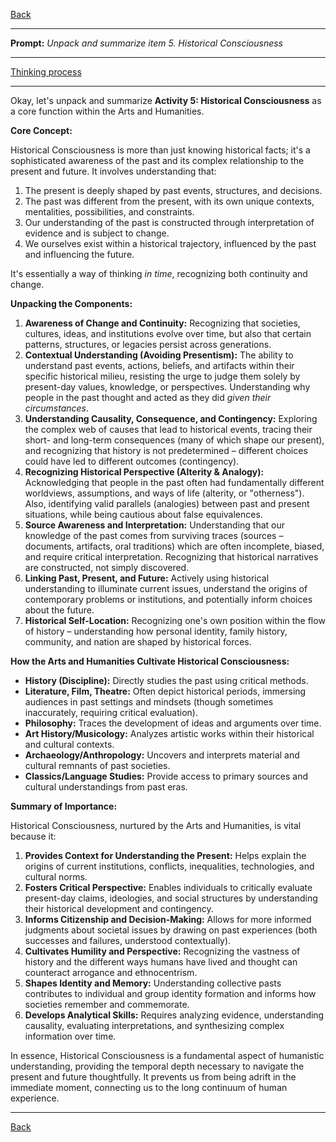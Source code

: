 [Back](../README.md)

---

**Prompt:** *Unpack and summarize item 5. Historical Consciousness*

---

[Thinking process](thoughts.md)

---

Okay, let's unpack and summarize **Activity 5: Historical Consciousness** as a core function within the Arts and Humanities.

**Core Concept:**

Historical Consciousness is more than just knowing historical facts; it's a sophisticated awareness of the past and its complex relationship to the present and future. It involves understanding that:
1.  The present is deeply shaped by past events, structures, and decisions.
2.  The past was different from the present, with its own unique contexts, mentalities, possibilities, and constraints.
3.  Our understanding of the past is constructed through interpretation of evidence and is subject to change.
4.  We ourselves exist within a historical trajectory, influenced by the past and influencing the future.

It's essentially a way of thinking *in time*, recognizing both continuity and change.

**Unpacking the Components:**

1.  **Awareness of Change and Continuity:** Recognizing that societies, cultures, ideas, and institutions evolve over time, but also that certain patterns, structures, or legacies persist across generations.
2.  **Contextual Understanding (Avoiding Presentism):** The ability to understand past events, actions, beliefs, and artifacts within their specific historical milieu, resisting the urge to judge them solely by present-day values, knowledge, or perspectives. Understanding why people in the past thought and acted as they did *given their circumstances*.
3.  **Understanding Causality, Consequence, and Contingency:** Exploring the complex web of causes that lead to historical events, tracing their short- and long-term consequences (many of which shape our present), and recognizing that history is not predetermined – different choices could have led to different outcomes (contingency).
4.  **Recognizing Historical Perspective (Alterity & Analogy):** Acknowledging that people in the past often had fundamentally different worldviews, assumptions, and ways of life (alterity, or "otherness"). Also, identifying valid parallels (analogies) between past and present situations, while being cautious about false equivalences.
5.  **Source Awareness and Interpretation:** Understanding that our knowledge of the past comes from surviving traces (sources – documents, artifacts, oral traditions) which are often incomplete, biased, and require critical interpretation. Recognizing that historical narratives are constructed, not simply discovered.
6.  **Linking Past, Present, and Future:** Actively using historical understanding to illuminate current issues, understand the origins of contemporary problems or institutions, and potentially inform choices about the future.
7.  **Historical Self-Location:** Recognizing one's own position within the flow of history – understanding how personal identity, family history, community, and nation are shaped by historical forces.

**How the Arts and Humanities Cultivate Historical Consciousness:**

*   **History (Discipline):** Directly studies the past using critical methods.
*   **Literature, Film, Theatre:** Often depict historical periods, immersing audiences in past settings and mindsets (though sometimes inaccurately, requiring critical evaluation).
*   **Philosophy:** Traces the development of ideas and arguments over time.
*   **Art History/Musicology:** Analyzes artistic works within their historical and cultural contexts.
*   **Archaeology/Anthropology:** Uncovers and interprets material and cultural remnants of past societies.
*   **Classics/Language Studies:** Provide access to primary sources and cultural understandings from past eras.

**Summary of Importance:**

Historical Consciousness, nurtured by the Arts and Humanities, is vital because it:

1.  **Provides Context for Understanding the Present:** Helps explain the origins of current institutions, conflicts, inequalities, technologies, and cultural norms.
2.  **Fosters Critical Perspective:** Enables individuals to critically evaluate present-day claims, ideologies, and social structures by understanding their historical development and contingency.
3.  **Informs Citizenship and Decision-Making:** Allows for more informed judgments about societal issues by drawing on past experiences (both successes and failures, understood contextually).
4.  **Cultivates Humility and Perspective:** Recognizing the vastness of history and the different ways humans have lived and thought can counteract arrogance and ethnocentrism.
5.  **Shapes Identity and Memory:** Understanding collective pasts contributes to individual and group identity formation and informs how societies remember and commemorate.
6.  **Develops Analytical Skills:** Requires analyzing evidence, understanding causality, evaluating interpretations, and synthesizing complex information over time.

In essence, Historical Consciousness is a fundamental aspect of humanistic understanding, providing the temporal depth necessary to navigate the present and future thoughtfully. It prevents us from being adrift in the immediate moment, connecting us to the long continuum of human experience.

---

[Back](../README.md)
